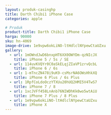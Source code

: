 ```yaml
---
layout: produk-casinghp
title: Darth Chibi1 iPhone Case
categories: apple

# Produk
product-title: Darth Chibi1 iPhone Case
harga: 90000
sku: hn-4069
image-drive: 1e9vpw6okLiNO-ltHdlclNYpewCtaUZxu
gallery:
  - url: 1mOWndJwD6bnxpHT6XX0OWYDm-qzNIcJX
    title: iPhone 5 / 5s / SE
  - url: 114uvKVQYr0C0aSkELqjZIaVP1zrvQcbL
    title: iPhone 6 / 6s
  - url: 1-mTncZN478i9uK9-csMsrNA6OWsHhkXQ
    title: iPhone 6 Plus / 6s Plus
  - url: 1RpfCoLdoOczYTXUu20hUQ2HMI5V4TwS7
    title: iPhone 7 / 8
  - url: 1xcJVFf458LnAnb76NIWDhKk0wo5wtAiU
    title: iPhone 7 Plus / 8 Plus
  - url: 1e9vpw6okLiNO-ltHdlclNYpewCtaUZxu
    title: iPhone X
---
```

